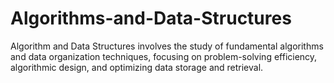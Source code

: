 # Algorithms-and-Data-Structures
Algorithm and Data Structures involves the study of fundamental algorithms and data organization techniques, focusing on problem-solving efficiency, algorithmic design, and optimizing data storage and retrieval.
